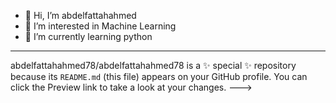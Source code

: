 - 👋 Hi, I’m abdelfattahahmed
- 👀 I’m interested in Machine Learning 
- 🌱 I’m currently learning python
- ---------------------------------------
abdelfattahahmed78/abdelfattahahmed78 is a ✨ special ✨ repository because its `README.md` (this file) appears on your GitHub profile.
You can click the Preview link to take a look at your changes.
--->
